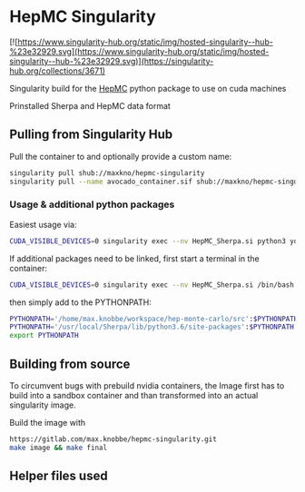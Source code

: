 # HepMC Singularity


[![https://www.singularity-hub.org/static/img/hosted-singularity--hub-%23e32929.svg](https://www.singularity-hub.org/static/img/hosted-singularity--hub-%23e32929.svg)](https://singularity-hub.org/collections/3671)

Singularity build for the [HepMC](https://gitlab.com/tjansse/hep-monte-carlo) python package to use on cuda machines

Prinstalled Sherpa and HepMC data format

## Pulling from Singularity Hub

Pull the container to and optionally provide a custom name:

```bash
singularity pull shub://maxkno/hepmc-singularity
singularity pull --name avocado_container.sif shub://maxkno/hepmc-singularity
```

### Usage & additional python packages

Easiest usage via: 
```bash
CUDA_VISIBLE_DEVICES=0 singularity exec --nv HepMC_Sherpa.si python3 your_skript.py
```

If additional packages need to be linked, first start a terminal in the container:

```bash
CUDA_VISIBLE_DEVICES=0 singularity exec --nv HepMC_Sherpa.si /bin/bash
```

then simply add to the PYTHONPATH:
```bash
PYTHONPATH='/home/max.knobbe/workspace/hep-monte-carlo/src':$PYTHONPATH
PYTHONPATH='/usr/local/Sherpa/lib/python3.6/site-packages':$PYTHONPATH
export PYTHONPATH
```

## Building from source
To circumvent bugs with prebuild nvidia containers, the Image first has to build into a sandbox container and than transformed into an actual singularity image.

Build the image with 
```bash
https://gitlab.com/max.knobbe/hepmc-singularity.git
make image && make final
```


## Helper files used 
